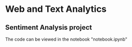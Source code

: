 # Web and Text Analytics

## Sentiment Analysis project

The code can be viewed in the notebook "notebook.ipynb"
